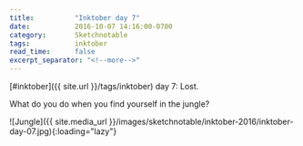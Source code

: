 ```yaml
---
title:          "Inktober day 7"
date:           2016-10-07 14:16:00-0700
category:       Sketchnotable
tags:           inktober
read_time:      false
excerpt_separator: "<!--more-->"
---
```

[#inktober]({{ site.url }}/tags/inktober) day 7: Lost.

What do you do when you find yourself in the jungle?

![Jungle]({{ site.media_url }}/images/sketchnotable/inktober-2016/inktober-day-07.jpg){:loading="lazy"}

<!--more-->
